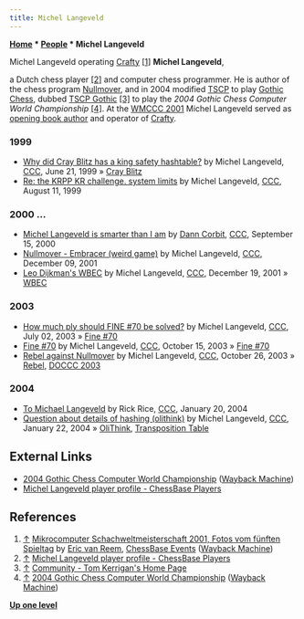 ```yaml
---
title: Michel Langeveld
---
```

**[Home](Home "Home") \* [People](People "People") \* Michel Langeveld**



 [](https://web.archive.org/web/20020113161900/http://www.chessbase.de/events/events.asp?pid=86) Michel Langeveld operating [Crafty](Crafty "Crafty") <a id="cite-note-1" href="#cite-ref-1">[1]</a> 
**Michel Langeveld**,  

a Dutch chess player <a id="cite-note-2" href="#cite-ref-2">[2]</a> and computer chess programmer. 
He is author of the chess program [Nullmover](Nullmover "Nullmover"), and in 2004 modified [TSCP](TSCP "TSCP") to play [Gothic Chess](index.php?title=Gothic_Chess&action=edit&redlink=1 "Gothic Chess (page does not exist)"), dubbed [TSCP Gothic](index.php?title=TSCP_Gothic&action=edit&redlink=1 "TSCP Gothic (page does not exist)") <a id="cite-note-3" href="#cite-ref-3">[3]</a> 
to play the *2004 Gothic Chess Computer World Championship* <a id="cite-note-4" href="#cite-ref-4">[4]</a>.
At the [WMCCC 2001](WMCCC_2001 "WMCCC 2001") Michel Langeveld served as [opening book author](Category:Opening_Book_Author "Category:Opening Book Author") and operator of [Crafty](Crafty "Crafty"). 



### 1999


* [Why did Cray Blitz has a king safety hashtable?](https://www.stmintz.com/ccc/index.php?id=57235) by Michel Langeveld, [CCC](CCC "CCC"), June 21, 1999 » [Cray Blitz](Cray_Blitz "Cray Blitz")
* [Re: the KRPP KR challenge. system limits](https://www.stmintz.com/ccc/index.php?id=64355) by Michel Langeveld, [CCC](CCC "CCC"), August 11, 1999


### 2000 ...


* [Michel Langeveld is smarter than I am](https://www.stmintz.com/ccc/index.php?id=129597) by [Dann Corbit](Dann_Corbit "Dann Corbit"), [CCC](CCC "CCC"), September 15, 2000
* [Nullmover - Embracer (weird game)](https://www.stmintz.com/ccc/index.php?id=201147) by Michel Langeveld, [CCC](CCC "CCC"), December 09, 2001
* [Leo Dijkman's WBEC](https://www.stmintz.com/ccc/index.php?id=202604) by Michel Langeveld, [CCC](CCC "CCC"), December 19, 2001 » [WBEC](WBEC "WBEC")


### 2003


* [How much ply should FINE #70 be solved?](https://www.stmintz.com/ccc/index.php?id=304213) by Michel Langeveld, [CCC](CCC "CCC"), July 02, 2003 » [Fine #70](Lasker-Reichhelm_Position "Lasker-Reichhelm Position")
* [Fine #70](https://www.stmintz.com/ccc/index.php?id=321449) by Michel Langeveld, [CCC](CCC "CCC"), October 15, 2003 » [Fine #70](Lasker-Reichhelm_Position "Lasker-Reichhelm Position")
* [Rebel against Nullmover](https://www.stmintz.com/ccc/index.php?id=323799) by Michel Langeveld, [CCC](CCC "CCC"), October 26, 2003 » [Rebel](Rebel "Rebel"), [DOCCC 2003](DOCCC_2003 "DOCCC 2003")


### 2004


* [To Michael Langeveld](https://www.stmintz.com/ccc/index.php?id=343651) by Rick Rice, [CCC](CCC "CCC"), January 20, 2004
* [Question about details of hashing (olithink)](https://www.stmintz.com/ccc/index.php?id=344036) by Michel Langeveld, [CCC](CCC "CCC"), January 22, 2004 » [OliThink](OliThink "OliThink"), [Transposition Table](Transposition_Table "Transposition Table")


## External Links


* [2004 Gothic Chess Computer World Championship](https://web.archive.org/web/20050213005119/http://www.gothicchess.org/world_comp_champ_2004.html) ([Wayback Machine](https://en.wikipedia.org/wiki/Wayback_Machine))
* [Michel Langeveld player profile - ChessBase Players](https://players.chessbase.com/en/player/Langeveld_Michel/528772)


## References


1. <a id="cite-ref-1" href="#cite-note-1">↑</a> [Mikrocomputer Schachweltmeisterschaft 2001, Fotos vom fünften Spieltag](https://web.archive.org/web/20020113161900/http://www.chessbase.de/events/events.asp?pid=86) by [Eric van Reem](Eric_van_Reem "Eric van Reem"), [ChessBase Events](ChessBase "ChessBase") ([Wayback Machine](https://en.wikipedia.org/wiki/Wayback_Machine))
2. <a id="cite-ref-2" href="#cite-note-2">↑</a> [Michel Langeveld player profile - ChessBase Players](https://players.chessbase.com/en/player/Langeveld_Michel/528772)
3. <a id="cite-ref-3" href="#cite-note-3">↑</a> [Community - Tom Kerrigan's Home Page](http://www.tckerrigan.com/Chess/TSCP/Community/)
4. <a id="cite-ref-4" href="#cite-note-4">↑</a> [2004 Gothic Chess Computer World Championship](https://web.archive.org/web/20050213005119/http://www.gothicchess.org/world_comp_champ_2004.html) ([Wayback Machine](https://en.wikipedia.org/wiki/Wayback_Machine))

**[Up one level](People "People")**







 
